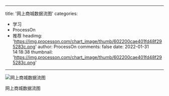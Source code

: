 
---
title: '网上商城数据流图'
categories: 
 - 学习
 - ProcessOn
 - 推荐
headimg: 'https://img.processon.com/chart_image/thumb/602200cae401fd48f295283c.png'
author: ProcessOn
comments: false
date: 2022-01-31 14:18:38
thumbnail: 'https://img.processon.com/chart_image/thumb/602200cae401fd48f295283c.png'
---

<div>   
<img class="thumb" alt="网上商城数据流图" src="https://img.processon.com/chart_image/thumb/602200cae401fd48f295283c.png" referrerpolicy="no-referrer">
<p>网上商城数据流图</p>  
</div>
            